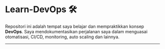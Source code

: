 # Learn-DevOps 🛠️

Repositori ini adalah tempat saya belajar dan mempraktikkan konsep **DevOps**. Saya mendokumentasikan perjalanan saya dalam menguasai otomatisasi, CI/CD, monitoring, auto scaling dan lainnya.

---